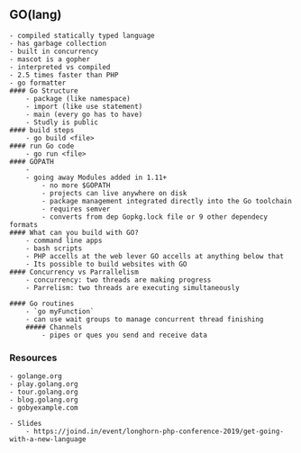 ## GO(lang)
    - compiled statically typed language
    - has garbage collection
    - built in concurrency
    - mascot is a gopher
    - interpreted vs compiled
    - 2.5 times faster than PHP
    - go formatter
    #### Go Structure
        - package (like namespace)
        - import (like use statement)
        - main (every go has to have)
        - Studly is public
    #### build steps
        - go build <file>
    #### run Go code
        - go run <file>
    #### GOPATH
        - 
        - going away Modules added in 1.11+
            - no more $GOPATH
            - projects can live anywhere on disk
            - package management integrated directly into the Go toolchain
            - requires semver
            - converts from dep Gopkg.lock file or 9 other dependecy formats
    #### What can you build with GO?
        - command line apps
        - bash scripts
        - PHP accells at the web lever GO accells at anything below that
        - Its possible to build websites with GO
    #### Concurrency vs Parrallelism
        - concurrency: two threads are making progress
        - Parrelism: two threads are executing simultaneously
    
    #### Go routines
        - `go myFunction`
        - can use wait groups to manage concurrent thread finishing
        ##### Channels
            - pipes or ques you send and receive data

### Resources
    - golange.org
    - play.golang.org
    - tour.golang.org
    - blog.golang.org
    - gobyexample.com

    - Slides    
        - https://joind.in/event/longhorn-php-conference-2019/get-going-with-a-new-language
